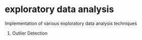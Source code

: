 # exploratory data analysis
Implementation of various exploratory data analysis techniques

1. Outlier Detection
